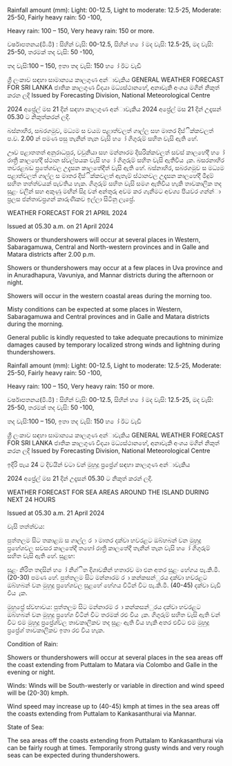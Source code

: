 Rainfall amount (mm): Light: 00-12.5, Light to moderate: 12.5-25, Moderate: 25-50, Fairly heavy rain: 50 -100,

Heavy rain: 100 – 150, Very heavy rain: 150 or more.

වර්ෂාපතනය(මි.මී) : සිහින් වැසි: 00-12.5, සිහින් හ ෝ මද වැසි: 12.5-25, මද වැසි: 25-50, තරමක් තද වැසි: 50 -100,

තද වැසි:100 – 150, ඉතා තද වැසි: 150 හ ෝ ඊට වැඩි

ශ්‍රී ලංකාව සඳහා සාමාන්‍යය කාලගුණ අන්‍ාවැකිය GENERAL WEATHER FORECAST FOR SRI LANKA ජාතික කාලගුණ විදයා මධ්‍යස්ථානහේ, අනාවැකි අංශය මගින් නිකුත් කරන ලදි Issued by Forecasting Division, National Meteorological Centre

2024 අප්‍රේල් මස 21 දින්‍ සඳහා කාලගුණ අන්‍ාවැකිය 2024 අප්‍රේල් මස 21 දින්‍ උදෑසන්‍ 05.30 ට නිකුත්කරන්‍ ලදි.

බස්නාහිර, සබරගමුව, මධ්‍යම ස වයඹ පළාත්වලත් ගාල්ල සහ මාතර දිස්ික්කවලත් ප.ව. 2.00 න් පමණ පසු තැනින් තැන වැසි හ ෝ ගිගුරුම් සහිත වැසි ඇති හේ.

ඌව පළාතතත් අනුරාධපුර, වවුනියා සහ මන්නාරම දිසරික්කවලත් සවස් කාලහේදී හ ෝ රාත්‍රී කාලහේදී ස්ථාන ස්වල්පයක වැසි හ ෝ ගිගුරුම් සහිත වැසි ඇතිවිය ැක. බසරනාහිර තවරළබඩ ප්‍රතේශවල උදැසන කාලතේදීත් වැසි ඇති හේ. බස්නාහිර, සබරගමුව ස මධ්‍යම පළාත්වලත් ගාල්ල ස මාතර දිස්ික්කවලත් ඇතැම් ස්ථානවල උදෑසන කාලහේදී මීදුම් සහිත තත්ත්වයක් පැවතිය හැක. ගිගුරුම් සහිත වැසි සමග ඇතිවිය හැකි තාවකාලික තද සුළං වලින් සහ අකුණු මඟින් සිදු වන්‍ අන්‍තුරු අවම කර ගැනීමට අවශ්‍ය පියවර ගන්න්‍ා ප්‍රලස ජන්‍තාවප්‍රගන් කාරුණිකව ඉල්ලා සිටිනු ලැප්‍රේ.

WEATHER FORECAST FOR 21 APRIL 2024

Issued at 05.30 a.m. on 21 April 2024

Showers or thundershowers will occur at several places in Western, Sabaragamuwa, Central and North-western provinces and in Galle and Matara districts after 2.00 p.m.

Showers or thundershowers may occur at a few places in Uva province and in Anuradhapura, Vavuniya, and Mannar districts during the afternoon or night.

Showers will occur in the western coastal areas during the morning too.

Misty conditions can be expected at some places in Western, Sabaragamuwa and Central provinces and in Galle and Matara districts during the morning.

General public is kindly requested to take adequate precautions to minimize damages caused by temporary localized strong winds and lightning during thundershowers.

Rainfall amount (mm): Light: 00-12.5, Light to moderate: 12.5-25, Moderate: 25-50, Fairly heavy rain: 50 -100,

Heavy rain: 100 – 150, Very heavy rain: 150 or more.

වර්ෂාපතනය(මි.මී) : සිහින් වැසි: 00-12.5, සිහින් හ ෝ මද වැසි: 12.5-25, මද වැසි: 25-50, තරමක් තද වැසි: 50 -100,

තද වැසි:100 – 150, ඉතා තද වැසි: 150 හ ෝ ඊට වැඩි

ශ්‍රී ලංකාව සඳහා සාමාන්‍යය කාලගුණ අන්‍ාවැකිය GENERAL WEATHER FORECAST FOR SRI LANKA ජාතික කාලගුණ විදයා මධ්‍යස්ථානහේ, අනාවැකි අංශය මගින් නිකුත් කරන ලදි Issued by Forecasting Division, National Meteorological Centre

ඉදිරි පැය 24 ට දිවයින්‍ වටා වන්‍ මුහුදු ප්‍රප්‍රේශ්‍ සඳහා කාලගුණ අන්‍ාවැකිය

2024 අප්‍රේල් මස 21 දින්‍ උදෑසන්‍ 05.30 ට නිකුත් කරන්‍ ලදි.

WEATHER FORECAST FOR SEA AREAS AROUND THE ISLAND DURING NEXT 24 HOURS

Issued at 05.30 a.m. 21 April 2024

වැසි තත්ත්වය:

පුත්තලම සිට තකාළඹ ස ගාල්ල ර ා මාතර දක්වා හවරළට ඔබ්හබන් වන මුහුදු ප්‍රහේශවල සවසර කාලතේදී තහෝ රාත්‍රී කාලතේදී තැනින් තැන වැසි හ ෝ ගිගුරුම් සහිත වැසි ඇති හේ. සුළඟ:

සුළං නිරිත තදසින් හ ෝ නිශ්ිත දිශාවකින් හතාරව මා එන අතර සුළං හේගය පැ.කි.මී. (20-30) පමණ හේ. පුත්තලම සිට මන්නාරම ර ා කන්කසන්ුරය දක්වා හවරළට ඔබ්හබන් වන මුහුදු ප්‍රහේශවල සුළහේ හේගය විටින් විට පැ.කි.මී. (40-45) දක්වා වැඩි විය ැක.

මුහුප්‍රේ ස්වභාවය: පුත්තලම සිට මන්නාරම ර ා කන්කසන්ුරය දක්වා හවරළට ඔබ්හබන් වන මුහුදු ප්‍රහේශ විටින් විට තරමක් රළු විය ැක. ගිගුරුම් සහිත වැසි ඇති වන්‍ විට එම මුහුදු ප්‍රප්‍රේශ්‍වල තාවකාලිකව තද සුළං ඇති විය හැකි අතර එවිට එම මුහුදු ප්‍රප්‍රේශ්‍ තාවකාලිකව ඉතා රළු විය හැක.

Condition of Rain:

Showers or thundershowers will occur at several places in the sea areas off the coast extending from Puttalam to Matara via Colombo and Galle in the evening or night.

Winds: Winds will be South-westerly or variable in direction and wind speed will be (20-30) kmph.

Wind speed may increase up to (40-45) kmph at times in the sea areas off the coasts extending from Puttalam to Kankasanthurai via Mannar.

State of Sea:

The sea areas off the coasts extending from Puttalam to Kankasanthurai via can be fairly rough at times. Temporarily strong gusty winds and very rough seas can be expected during thundershowers.